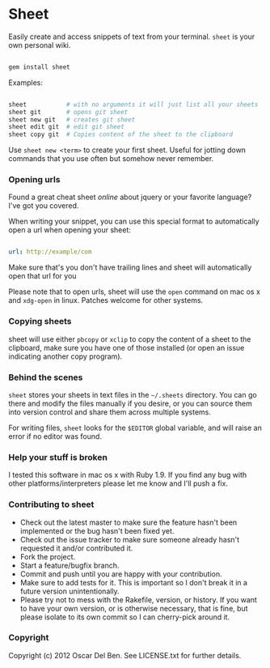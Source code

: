 # Sheet

Easily create and access snippets of text from your terminal. `sheet` is
your own personal wiki.

```bash

gem install sheet
```

Examples:

```bash

sheet           # with no arguments it will just list all your sheets
sheet git       # opens git sheet
sheet new git   # creates git sheet
sheet edit git  # edit git sheet
sheet copy git  # Copies content of the sheet to the clipboard
```

Use `sheet new <term>` to create your first sheet. Useful for jotting
down commands that you use often but somehow never remember.

### Opening urls

Found a great cheat sheet *online* about jquery or your favorite
language? I've got you covered.

When writing your snippet, you can use this special format to
automatically open a url when opening your sheet:

```yaml

url: http://example/com
```

Make sure that's you don't have trailing lines and sheet will
automatically open that url for you

Please note that to open urls, sheet will use the `open` command on mac
os x and `xdg-open` in linux. Patches welcome for other systems.

### Copying sheets

sheet will use either `pbcopy` or `xclip` to copy the content of a sheet
to the clipboard, make sure you have one of those installed (or open an
issue indicating another copy program).

### Behind the scenes

`sheet` stores your sheets in text files in the
`~/.sheets` directory. You can go there and modify the files manually if you desire,
or you can source them into version control and share them across
multiple systems.

For writing files, `sheet` looks for the `$EDITOR` global variable, and
will raise an error if no editor was found.

### Help your stuff is broken

I tested this software in mac os x with Ruby 1.9. If you find any bug
with other platforms/interpreters please let me know and I'll push a
fix.

### Contributing to sheet

* Check out the latest master to make sure the feature hasn't been implemented or the bug hasn't been fixed yet.
* Check out the issue tracker to make sure someone already hasn't requested it and/or contributed it.
* Fork the project.
* Start a feature/bugfix branch.
* Commit and push until you are happy with your contribution.
* Make sure to add tests for it. This is important so I don't break it in a future version unintentionally.
* Please try not to mess with the Rakefile, version, or history. If you want to have your own version, or is otherwise necessary, that is fine, but please isolate to its own commit so I can cherry-pick around it.

### Copyright

Copyright (c) 2012 Oscar Del Ben. See LICENSE.txt for
further details.

